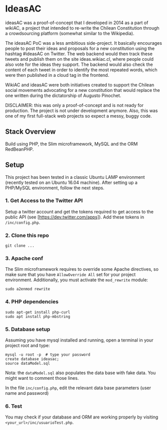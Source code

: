 # IdeasAC
ideasAC was a proof-of-concept that I developed in 2014 as a part of wikiAC,
a project that intended to re-write the Chilean Constitution through a
crowdsourcing platform (somewhat similar to the Wikipedia).

The ideasAC PoC was a less ambitious side-project. It basically encourages
people to post their ideas and proposals for a new constitution using the
hashtag #ideasAC on Twitter. The web backend would then track these tweets
and publish them on the site ideas.wikiac.cl, where people could also vote for
the ideas they support. The backend would also check the content of each tweet
in order to identify the most repeated words, which were then published in a
cloud tag in the frontend.

WikiAC and ideasAC were both initiatives created to support the Chilean social
movements advocating for a new constitution that would replace the one written
during the dictatorship of Augusto Pinochet.

DISCLAIMER: this was only a proof-of-concept and is not ready for production.
The project is not under development anymore. Also, this was one of my first
full-stack web projects so expect a messy, buggy code.

## Stack Overview
Build using PHP, the Slim microframework, MySQL and the ORM RedBeanPHP.

## Setup
This project has been tested in a classic Ubuntu LAMP environment (recently
tested on an Ubuntu 16.04 machine). After setting up a PHP/MySQL environment,
follow the next steps.

### 1. Get Access to the Twitter API
Setup a twitter account and get the tokens required to get access to the public
API (see [https://dev.twitter.com/apps]). Add these tokens in `/inc/config.php`.

### 2. Clone this repo
```
git clone ...
```
### 3. Apache conf
The Slim microframework requires to override some Apache directives, so make
sure that you have `AllowOverride All` set for your project environment.
Additionally, you must activate the `mod_rewrite` module:
```
sudo a2enmod rewrite
```

### 4. PHP dependencies
```
sudo apt-get install php-curl
sudo apt install php-mbstring
```
### 5. Database setup
Assuming you have mysql installed and running, open a terminal in your project
root and type:
```
mysql -u root -p  # type your password
create database ideasac;
source dataModel.sql
```
Nota: the `dataModel.sql` also populates the data base with fake data. You might
want to comment those lines.

In the file `inc/config.php`, edit the relevant data base parameters (user name
and password)

### 6. Test
You may check if your database and ORM are working properly by visiting
`<your_url>/inc/usuarioTest.php`.

